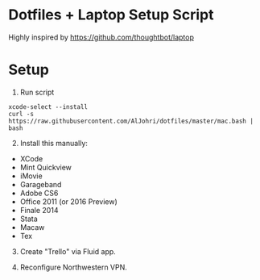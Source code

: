 # Dotfiles + Laptop Setup Script

Highly inspired by https://github.com/thoughtbot/laptop

# Setup
1. Run script
```
xcode-select --install
curl -s https://raw.githubusercontent.com/AlJohri/dotfiles/master/mac.bash | bash
```

2. Install this manually:
  - XCode
  - Mint Quickview
  - iMovie
  - Garageband
  - Adobe CS6
  - Office 2011 (or 2016 Preview)
  - Finale 2014
  - Stata
  - Macaw
  - Tex

3. Create "Trello" via Fluid app.

4. Reconfigure Northwestern VPN.

